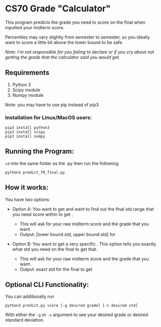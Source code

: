 # CS70 Grade "Calculator"
This program predicts the grade you need to score on the final when inputted your midterm score. 

Percentiles may vary slightly from semester to semester, so you ideally want to score a little bit above the lower bound to be safe.

*Note: I'm not responsible for you failing to declare or if you cry about not getting the grade that the calculator said you would get.*

## Requirements
1. Python 3
2. Scipy module
3. Numpy module

Note: you may have to use pip instead of pip3

### Installation for Linux/MacOS users:
```
pip3 install python3
pip3 install scipy
pip3 install numpy
```

## Running the Program:

`cd` into the same folder as the .py then run the following: 
```
python3 predict_70_final.py
```

## How it works:
You have two options:
* Option A: You want to get <desired grade> and want to find out the final std range that you need score within to get <desired grade>.
    * This will ask for your raw midterm score and the grade that you want. 
    * Output: [lower bound std, upper bound std] for <desired grade>

* Option B: You want to get a very specific <desired overall std>. This option tells you exactly what std you need on the final to get that. 
    * This will ask for your raw midterm score and the grade that you want. 
    * Output: exact std for the final to get <desired std>

## Optional CLI Functionality:
You can additionally run
```
python3 predict.py score [-g desired grade] [-s desired std]
```

With either the `-g` or `-s` argument to see your desired grade or desired standard deviation.
